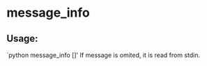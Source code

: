# message_info

## Usage:
`python message_info [<message>]'
If message is omited, it is read from stdin.
